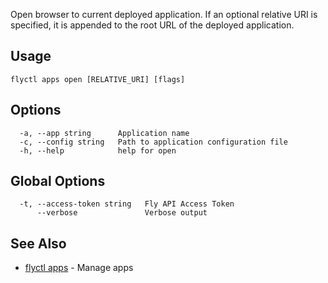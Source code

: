 Open browser to current deployed application. If an optional relative URI is specified, it is appended
to the root URL of the deployed application.


## Usage
~~~
flyctl apps open [RELATIVE_URI] [flags]
~~~

## Options

~~~
  -a, --app string      Application name
  -c, --config string   Path to application configuration file
  -h, --help            help for open
~~~

## Global Options

~~~
  -t, --access-token string   Fly API Access Token
      --verbose               Verbose output
~~~

## See Also

* [flyctl apps](/docs/flyctl/apps/)	 - Manage apps

